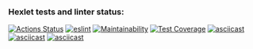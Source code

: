 ### Hexlet tests and linter status:
[![Actions Status](https://github.com/Unukalhaiii/frontend-project-46/workflows/hexlet-check/badge.svg)](https://github.com/Unukalhaiii/frontend-project-46/actions)
[![_eslint_](https://github.com/Unukalhaiii/frontend-project-46/actions/workflows/_eslint_.yml/badge.svg)](https://github.com/Unukalhaiii/frontend-project-46/actions/workflows/_eslint_.yml)
[![Maintainability](https://api.codeclimate.com/v1/badges/97bf213a2618195a23a1/maintainability)](https://codeclimate.com/github/Unukalhaiii/frontend-project-46/maintainability)
[![Test Coverage](https://api.codeclimate.com/v1/badges/97bf213a2618195a23a1/test_coverage)](https://codeclimate.com/github/Unukalhaiii/frontend-project-46/test_coverage)
[![asciicast](https://asciinema.org/a/KE4Axbt9BjyUFsDeeIib4FJny.svg)](https://asciinema.org/a/KE4Axbt9BjyUFsDeeIib4FJny)
[![asciicast](https://asciinema.org/a/Gjw15oH7eEnkfEPPcFrdcHiGJ.svg)](https://asciinema.org/a/Gjw15oH7eEnkfEPPcFrdcHiGJ)
[![asciicast](https://asciinema.org/a/9zjdarV3fgrCWB5dPAXB2iGFL.svg)](https://asciinema.org/a/9zjdarV3fgrCWB5dPAXB2iGFL)